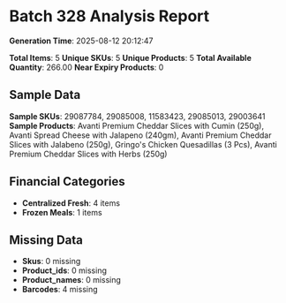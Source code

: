 # Batch 328 Analysis Report

**Generation Time**: 2025-08-12 20:12:47

**Total Items**: 5
**Unique SKUs**: 5
**Unique Products**: 5
**Total Available Quantity**: 266.00
**Near Expiry Products**: 0

## Sample Data
**Sample SKUs**: 29087784, 29085008, 11583423, 29085013, 29003641
**Sample Products**: Avanti Premium Cheddar Slices with Cumin (250g), Avanti Spread Cheese with Jalapeno (240gm), Avanti Premium Cheddar Slices with Jalabeno (250g), Gringo's Chicken Quesadillas (3 Pcs), Avanti Premium Cheddar Slices with Herbs (250g)

## Financial Categories
- **Centralized Fresh**: 4 items
- **Frozen Meals**: 1 items

## Missing Data
- **Skus**: 0 missing
- **Product_ids**: 0 missing
- **Product_names**: 0 missing
- **Barcodes**: 4 missing

